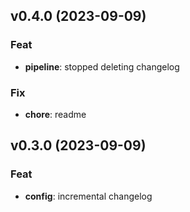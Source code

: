## v0.4.0 (2023-09-09)

### Feat

- **pipeline**: stopped deleting changelog

### Fix

- **chore**: readme

## v0.3.0 (2023-09-09)

### Feat

- **config**: incremental changelog
